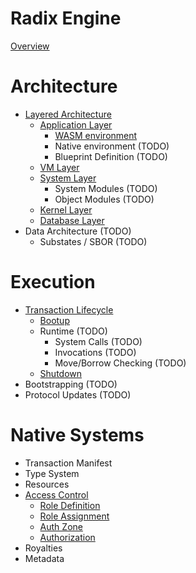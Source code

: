 # Radix Engine

[Overview](README.md)

# Architecture

- [Layered Architecture](architecture/layers.md)
  - [Application Layer](architecture/layers/application.md)
    - [WASM environment](architecture/layers/application/wasm_environment.md)
    - Native environment (TODO)
    - Blueprint Definition (TODO)
  - [VM Layer](architecture/layers/vm.md)
  - [System Layer](architecture/layers/system.md)
    - System Modules (TODO)
    - Object Modules (TODO)
  - [Kernel Layer](architecture/layers/kernel.md)
  - [Database Layer](architecture/layers/database.md)
- Data Architecture (TODO)
  - Substates / SBOR (TODO)

# Execution

- [Transaction Lifecycle](execution/lifecycle.md)
  - [Bootup](execution/bootup.md)
  - Runtime (TODO)
    - System Calls (TODO)
    - Invocations (TODO)
    - Move/Borrow Checking (TODO)
  - [Shutdown](execution/shutdown.md)
- Bootstrapping (TODO)
- Protocol Updates (TODO)
 
# Native Systems

- Transaction Manifest
- Type System
- Resources
- [Access Control](native/access_control/README)
  - [Role Definition](native/access_control/role_definition.md)
  - [Role Assignment](native/access_control/role_assignment.md)
  - [Auth Zone](native/access_control/authzone.md)
  - [Authorization](native/access_control/authorization.md)
- Royalties
- Metadata
